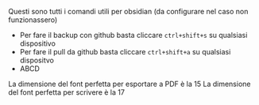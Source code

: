 Questi sono tutti i comandi utili per obsidian (da configurare nel caso non funzionassero)
- Per fare il backup con github basta cliccare `ctrl+shift+s` su qualsiasi dispositivo
- Per fare il pull da github basta cliccare  `ctrl+shift+a`  su qualsiasi dispositvo
- ABCD

La dimensione del font perfetta per esportare a PDF è la 15
La dimensione del font perfetta per scrivere è la 17
